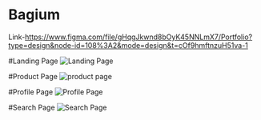 # Bagium

Link-https://www.figma.com/file/gHqgJkwnd8bOyK45NNLmX7/Portfolio?type=design&node-id=108%3A2&mode=design&t=cOf9hmftnzuH51va-1

#Landing Page
![Landing Page](https://github.com/swapno-github/FigmaProjects/assets/108092606/18dc5db9-2d8f-4429-a56a-4d0a7f58c5f0)

#Product Page
![product page](https://github.com/swapno-github/FigmaProjects/assets/108092606/1059cfa3-ee15-45b4-8f89-7afc8a24dc86)


#Profile Page
![Profile Page](https://github.com/swapno-github/FigmaProjects/assets/108092606/5000a6a6-7cd8-422e-848c-b3bb46911305)

#Search Page
![Search Page](https://github.com/swapno-github/FigmaProjects/assets/108092606/08d9fe90-7e39-4ffe-9a9e-6bd1e50debf2)
